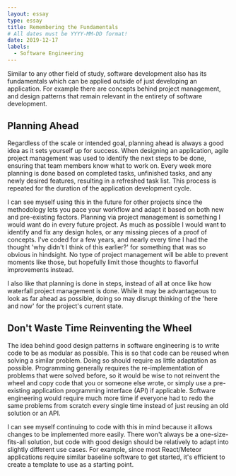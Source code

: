 ```yaml
---
layout: essay
type: essay
title: Remembering the Fundamentals
# All dates must be YYYY-MM-DD format!
date: 2019-12-17
labels:
  - Software Engineering
---
```


Similar to any other field of study, software development also has its fundamentals which can be applied outside of just developing an application. For example there are concepts behind project management, and design patterns that remain relevant in the entirety of software development.  

## Planning Ahead
Regardless of the scale or intended goal, planning ahead is always a good idea as it sets yourself up for success. When designing an application, agile project management was used to identify the next steps to be done, ensuring that team members know what to work on. Every week more planning is done based on completed tasks, unfinished tasks, and any newly desired features, resulting in a refreshed task list. This process is repeated for the duration of the application development cycle.  

I can see myself using this in the future for other projects since the methodology lets you pace your workflow and adapt it based on both new and pre-existing factors. Planning via project management is something I would want do in every future project. As much as possible I would want to identify and fix any design holes, or any missing pieces of a proof of concepts. I've coded for a few years, and nearly every time I had the thought 'why didn't I think of this earlier?' for something that was so obvious in hindsight. No type of project management will be able to prevent moments like those, but hopefully limit those thoughts to flavorful improvements instead.

I also like that planning is done in steps, instead of all at once like how waterfall project management is done. While it may be advantageous to look as far ahead as possible, doing so may disrupt thinking of the 'here and now' for the project's current state. 

## Don't Waste Time Reinventing the Wheel
The idea behind good design patterns in software engineering is to write code to be as modular as possible. This is so that code can be reused when solving a similar problem. Doing so should require as little adaptation as possible. Programming generally requires the re-implementation of problems that were solved before, so it would be wise to not reinvent the wheel and copy code that you or someone else wrote, or simply use a pre-existing application programming interface (API) if applicable. Software engineering would require much more time if everyone had to redo the same problems from scratch every single time instead of just reusing an old solution or an API.  

I can see myself continuing to code with this in mind because it allows changes to be implemented more easily. There won't always be a one-size-fits-all solution, but code with good design should be relatively to adapt into slightly different use cases. For example, since most React/Meteor applications require similar baseline software to get started, it's efficient to create a template to use as a starting point. 